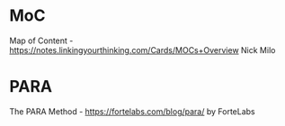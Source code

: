 

# MoC
Map of Content - https://notes.linkingyourthinking.com/Cards/MOCs+Overview
Nick Milo



# PARA
The PARA Method - https://fortelabs.com/blog/para/
by ForteLabs 
